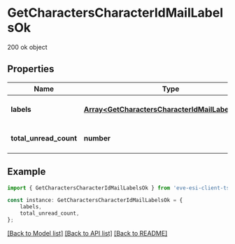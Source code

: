 # GetCharactersCharacterIdMailLabelsOk

200 ok object

## Properties

Name | Type | Description | Notes
------------ | ------------- | ------------- | -------------
**labels** | [**Array&lt;GetCharactersCharacterIdMailLabelsLabel&gt;**](GetCharactersCharacterIdMailLabelsLabel.md) | labels array | [optional] [default to undefined]
**total_unread_count** | **number** | total_unread_count integer | [optional] [default to undefined]

## Example

```typescript
import { GetCharactersCharacterIdMailLabelsOk } from 'eve-esi-client-ts';

const instance: GetCharactersCharacterIdMailLabelsOk = {
    labels,
    total_unread_count,
};
```

[[Back to Model list]](../README.md#documentation-for-models) [[Back to API list]](../README.md#documentation-for-api-endpoints) [[Back to README]](../README.md)

